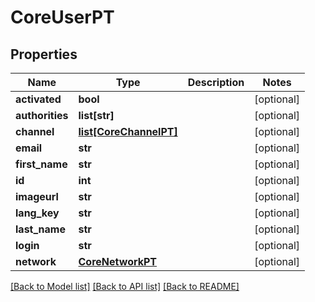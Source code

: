 # CoreUserPT

## Properties
Name | Type | Description | Notes
------------ | ------------- | ------------- | -------------
**activated** | **bool** |  | [optional] 
**authorities** | **list[str]** |  | [optional] 
**channel** | [**list[CoreChannelPT]**](CoreChannelPT.md) |  | [optional] 
**email** | **str** |  | [optional] 
**first_name** | **str** |  | [optional] 
**id** | **int** |  | [optional] 
**imageurl** | **str** |  | [optional] 
**lang_key** | **str** |  | [optional] 
**last_name** | **str** |  | [optional] 
**login** | **str** |  | [optional] 
**network** | [**CoreNetworkPT**](CoreNetworkPT.md) |  | [optional] 

[[Back to Model list]](../README.md#documentation-for-models) [[Back to API list]](../README.md#documentation-for-api-endpoints) [[Back to README]](../README.md)


